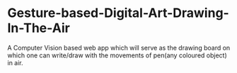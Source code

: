 # Gesture-based-Digital-Art-Drawing-In-The-Air
A Computer Vision based web app which will serve as the drawing board on which one can write/draw with the movements of pen(any coloured object) in air.
